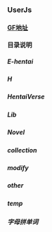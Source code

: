 ### UserJs

#### [GF地址](https://greasyfork.org/zh-CN/users/4000)

#### 目录说明

##### E-hentai

##### H

##### HentaiVerse

##### Lib

##### Novel

##### collection

##### modify

##### other

##### temp

##### 字母拼单词

